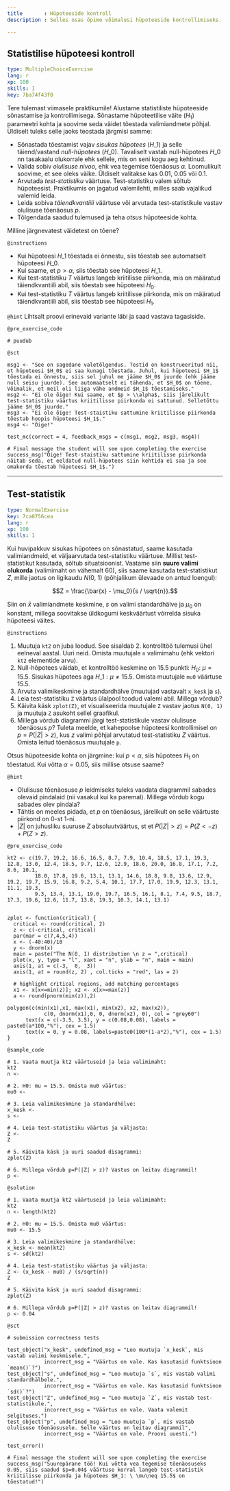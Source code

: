 ```yaml
---
title       : Hüpoteeside kontroll
description : Selles osas õpime võimalusi hüpoteeside kontrollimiseks.

---
```

## Statistilise hüpoteesi kontroll

```yaml
type: MultipleChoiceExercise
lang: r
xp: 100
skills: 1
key: 7ba74f43f0
```

Tere tulemast viimasele praktikumile! Alustame statistiliste hüpoteeside sõnastamise ja kontrollimisega. Sõnastame hüpoteetilise väite ($H_1$) parameetri kohta ja soovime seda väidet tõestada valimiandmete põhjal. Üldiselt tuleks selle jaoks teostada järgmisi samme:

* Sõnastada tõestamist vajav *sisukas hüpotees* ($H\_1$) ja selle täiend/vastand *null-hüpotees* ($H\_0$). Tavaliselt vastab null-hüpotees $H\_0$ nn tasakaalu olukorrale ehk sellele, mis on seni kogu aeg kehtinud.
* Valida sobiv *olulisuse nivoo*, ehk vea tegemise tõenäosus $\alpha$. Loomulikult soovime, et see oleks väike. Üldiselt valitakse kas 0.01, 0.05 või 0.1.
* Arvutada *test-statistiku* väärtuse. Test-statistiku valem sõltub hüpoteesist. Praktikumis on jagatud valemilehti, milles saab vajalikud valemid leida.
* Leida sobiva *täiendkvantiili* väärtuse või arvutada test-statistikule vastav olulisuse tõenäosus $p$.
* Tõlgendada saadud tulemused ja teha *otsus* hüpoteeside kohta.

Milline järgnevatest väidetest on tõene?

`@instructions`
- Kui hüpoteesi $H\_1$ tõestada ei õnnestu, siis tõestab see automatselt hüpoteesi $H\_0$.
- Kui saame, et $p>\alpha$, siis tõestab see hüpoteesi $H\_1$.
- Kui test-statistiku $T$ väärtus langeb kriitilisse piirkonda, mis on määratud täiendkvantiili abil, siis tõestab see hüpoteesi $H_0$.
- Kui test-statistiku $T$ väärtus langeb kriitilisse piirkonda, mis on määratud täiendkvantiili abil, siis tõestab see hüpoteesi $H_1$.

`@hint`
Lihtsalt proovi erinevaid variante läbi ja saad vastava tagasiside.

`@pre_exercise_code`
```{r}
# puudub
```

`@sct`
```{r}
msg1 <- "See on sagedane valetõlgendus. Testid on konstrueeritud nii, et hüpoteesi $H_0$ ei saa kunagi tõestada. Juhul, kui hüpoteesi $H_1$ tõestada ei õnnestu, siis sel juhul me jääme $H_0$ juurde (ehk jääme null seisu juurde). See automaatselt ei tähenda, et $H_0$ on tõene. Võimalik, et meil oli liiga vähe andmeid $H_1$ tõestamiseks."
msg2 <- "Ei ole õige! Kui saame, et $p > \\alpha$, siis järelikult test-statistiku väärtus kriitilisse piirkonda ei sattunud. Selletõttu jääme $H_0$ juurde."
msg3 <- "Ei ole õige! Test-staistiku sattumine kriitilisse piirkonda tõestab hoopis hüpoteesi $H_1$."
msg4 <- "Õige!"

test_mc(correct = 4, feedback_msgs = c(msg1, msg2, msg3, msg4))

# Final message the student will see upon completing the exercise
success_msg("Õige! Test-staistiku sattumine kriitilisse piirkonda näitab seda, et eeldatud null-hüpotees siin kehtida ei saa ja see omakorda tõestab hüpoteesi $H_1$.")
```


---
## Test-statistik

```yaml
type: NormalExercise
key: 7ca0756cea
lang: r
xp: 100
skills: 1
```
Kui huvipakkuv sisukas hüpotees on sõnastatud, saame kasutada valimiandmeid, et väljaarvutada test-statistiku väärtuse. Millist test-statistikut kasutada, sõltub situatsioonist. Vaatame siin **suure valimi olukorda** (valimimaht on vähemalt 60), siis saame kasutada test-statistikut $Z$, mille jaotus on ligikaudu $N(0,\ 1)$ (põhjalikum ülevaade on antud loengul):

$$Z = \frac{\bar{x} - \mu_0}{s / \sqrt{n}}.$$

Siin on $\bar{x}$ valimiandmete keskmine, $s$ on valimi standardhälve ja $\mu_0$ on konstant, millega soovitakse üldkogumi keskväärtust võrrelda sisuka hüpoteesi väites.

`@instructions`

1. Muutuja `kt2` on juba loodud. See sisaldab 2. kontrolltöö tulemusi ühel eelneval aastal. Uuri neid. Omista muutujale `n` valimimahu (ehk vektori `kt2` elementide arvu).
2. Null-hõpotees väidab, et kontrolltöö keskmine on 15.5 punkti: $H_0: \ \mu=15.5$. Sisukas hüpotees aga $H\_1: \mu\neq 15.5$. Omista muutujale `mu0` väärtuse 15.5.
3. Arvuta valimikeskmine ja standardhälve (muutujad vastavalt `x_kesk` ja `s`).
4. Leia test-statistiku `Z` väärtus ülalpool toodud valemi abil. Millega võrdub?
5. Käivita käsk `zplot(Z)`, et visualiseerida muutujale `Z` vastav jaotus `N(0, 1)` ja muutuja `Z` asukoht sellel graafikul.
6. Millega võrdub diagrammi järgi test-statistikule vastav olulisuse tõenäosus $p$? Tuleta meelde, et kahepoolse hüpoteesi kontrollimisel on $p=P(|Z| > z)$, kus $z$ valimi põhjal arvutatud test-statistiku $Z$ väärtus. Omista leitud tõenäosus muutujale `p`.

Otsus hüpoteeside kohta on järgmine: kui $p < \alpha$, siis hüpotees $H_1$ on tõestatud. Kui võtta $\alpha=0.05$, siis millise otsuse saame?

`@hint`
* Olulisuse tõenäosuse $p$ leidmiseks tuleks vaadata diagrammil sabades olevaid pindalaid (nii vasakul kui ka paremal). Millega võrdub kogu sabades olev pindala?
* Tähtis on meeles pidada, et $p$ on tõenäosus, järelikult on selle väärtuste piirkond on 0-st 1-ni.
* $|Z|$ on juhusliku suuruse $Z$ absoluutväärtus, st et $P(|Z| > z) = P(Z < -z) + P(Z > z)$.

`@pre_exercise_code`
```{r}
kt2 <- c(19.7, 19.2, 16.6, 16.5, 8.7, 7.9, 10.4, 18.5, 17.1, 19.3, 12.8, 13.0, 12.4, 18.5, 9.7, 12.6, 12.9, 18.6, 20.0, 16.8, 17.1, 7.2, 8.6, 10.1,
         18.0, 17.8, 19.6, 13.1, 13.1, 14.6, 18.8, 9.8, 13.6, 12.9, 19.2, 19.7, 15.9, 16.8, 9.2, 5.4, 10.1, 17.7, 17.0, 19.9, 12.3, 13.1, 11.1, 19.3,
         9.3, 13.4, 13.1, 19.0, 19.7, 16.5, 16.1, 8.1, 7.4, 9.5, 18.7, 17.3, 19.6, 12.6, 11.7, 13.8, 19.3, 10.3, 14.1, 13.1)


zplot <- function(critical) {
  critical <- round(critical, 2)
  z <- c(-critical, critical)
  par(mar = c(7,4,5,4))
  x <- (-40:40)/10
  y <- dnorm(x)
  main = paste("The N(0, 1) distribution \n z = ",critical)
  plot(x, y, type = "l", xaxt = "n", ylab = "n", main = main)
  axis(1, at = c(-3,  0,  3))
  axis(1, at = round(z, 2) , col.ticks = "red", las = 2)
  
  # highlight critical regions, add matching percentages
  x1 <- x[x<=min(z)]; x2 <- x[x>=max(z)]
  a <- round(pnorm(min(z)),2)
  
polygon(c(min(x1),x1, max(x1), min(x2), x2, max(x2)),
            c(0, dnorm(x1),0, 0, dnorm(x2), 0), col = "grey60")
      text(x = c(-3.5, 3.5), y = c(0.08,0.08), labels = paste0(a*100,"%"), cex = 1.5)
      text(x = 0, y = 0.08, labels=paste0(100*(1-a*2),"%"), cex = 1.5)
}
```

`@sample_code`
```{r}
# 1. Vaata muutja kt2 väärtuseid ja leia valimimaht:
kt2
n <- 

# 2. H0: mu = 15.5. Omista mu0 väärtus:
mu0 <- 

# 3. Leia valimikeskmine ja standardhölve:
x_kesk <- 
s <- 

# 4. Leia test-statistiku väärtus ja väljasta:
Z <- 
Z

# 5. Käivita käsk ja uuri saadud disagrammi:
zplot(Z)

# 6. Millega võrdub p=P(|Z| > z)? Vastus on leitav diagrammil!
p <- 

```

`@solution`
```{r}
# 1. Vaata muutja kt2 väärtuseid ja leia valimimaht:
kt2
n <- length(kt2)

# 2. H0: mu = 15.5. Omista mu0 väärtus:
mu0 <- 15.5

# 3. Leia valimikeskmine ja standardhölve:
x_kesk <- mean(kt2)
s <- sd(kt2)

# 4. Leia test-statistiku väärtus ja väljasta:
Z <- (x_kesk - mu0) / (s/sqrt(n))
Z

# 5. Käivita käsk ja uuri saadud disagrammi:
zplot(Z)

# 6. Millega võrdub p=P(|Z| > z)? Vastus on leitav diagrammil!
p <- 0.04

```

`@sct`
```{r}
# submission correctness tests

test_object("x_kesk", undefined_msg = "Loo muutuja `x_kesk`, mis vastab valimi keskmisele.",
            incorrect_msg = "Väärtus on vale. Kas kasutasid funktsioon `mean()`?")
test_object("s", undefined_msg = "Loo muutuja `s`, mis vastab valimi standardhälbele.",
            incorrect_msg = "Väärtus on vale. Kas kasutasid funktsioon `sd()`?")
test_object("Z", undefined_msg = "Loo muutuja `Z`, mis vastab test-statistikule.",
            incorrect_msg = "Väärtus on vale. Vaata valemit selgituses.")
test_object("p", undefined_msg = "Loo muutuja `p`, mis vastab olulisuse tõenäosusele. Selle väärtus on leitav diagrammil",
            incorrect_msg = "Väärtus on vale. Proovi uuesti.")

test_error()

# Final message the student will see upon completing the exercise
success_msg("Suurepärane töö! Kui võtta vea tegemise tõenäosuseks 0.05, siis saadud $p=0.04$ väärtuse korral langeb test-statistik kriitilisse piirkonda ja hüpotees $H_1: \ \mu\neq 15.5$ on tõestatud!")
```
